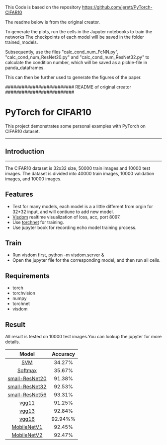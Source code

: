 This Code is based on the repository https://github.com/jerett/PyTorch-CIFAR10

The readme below is from the original creator.

To generate the plots, run the cells in the Jupyter notebooks to train the networks 
The checkpoints of each model will be saved in the folder trained_models.

Subsequently, use the files "calc_cond_num_FcNN.py", "calc_cond_num_ResNet20.py" and "calc_cond_num_ResNet32.py" to calculate the condition number, which will be saved as a pickle-file in panda_dataframes.

This can then be further used to generate the figures of the paper.

######################### README of original creator #########################


# PyTorch for CIFAR10
This project demonstrates some personal examples with PyTorch on CIFAR10 dataset.

 ---
 
 
## Introduction

---
The CIFAR10 dataset is 32x32 size, 50000 train images and 10000 test images.
The dataset is divided into 40000 train images, 10000 validation images, and 10000 images.


## Features

* Test for many models, each model is a a little different from orgin for 
32*32 input, and will contiune to add new model.
* [Visdom](https://github.com/facebookresearch/visdom) realtime visualization of loss, acc, port 8097.
* Use [torchnet](https://github.com/pytorch/tnt) for training.
* Use jupyter book for recording echo model training process.

## Train
* Run visdom first, python -m visdom.server & 
* Open the jupyter file for the corresponding model, and then run all cells.


## Requirements
* torch
* torchvision
* numpy
* torchnet
* visdom


## Result
All result is tested on 10000 test images.You can lookup the jupyter for more details.


 Model | Accuracy
 :---: | :---: 
 [SVM](linear_classifier.ipynb) | 34.27% | 
 [Softmax](linear_classifier.ipynb) | 35.67% |
 [small-ResNet20](small_resnet20.ipynb) | 91.38%
 [small-ResNet32](small_resnet32.ipynb) | 92.53%
 [small-ResNet56](small_resnet56.ipynb) | 93.31%
 [vgg11](vgg13.ipynb) | 91.25%
 [vgg13](vgg13.ipynb) | 92.84%
 [vgg16](vgg16.ipynb) | 92.94%%
 [MobileNetV1](mobilenet_v1.ipynb) | 92.45%
 [MobileNetV2](mobilenet_v2.ipynb) | 92.47%
